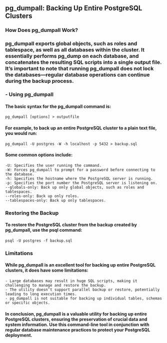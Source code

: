 ## pg_dumpall: Backing Up Entire PostgreSQL Clusters

### How Does pg_dumpall Work?

### pg_dumpall exports global objects, such as roles and tablespace, as well as all databases within the cluster. It essentially performs pg_dump on each database, and concatenates the resulting SQL scripts into a single output file. It’s important to note that running pg_dumpall does not lock the databases—regular database operations can continue during the backup process.

### - Using pg_dumpall

#### The basic syntax for the pg_dumpall command is:
```
pg_dumpall [options] > outputfile
```

#### For example, to back up an entire PostgreSQL cluster to a plain text file, you would run:
```
pg_dumpall -U postgres -W -h localhost -p 5432 > backup.sql
```

#### Some common options include:
```
-U: Specifies the user running the command.
-W: Forces pg_dumpall to prompt for a password before connecting to the database.
-h: Specifies the hostname where the PostgreSQL server is running.
-p: Specifies the port number the PostgreSQL server is listening on.
--globals-only: Back up only global objects, such as roles and tablespaces.
--roles-only: Back up only roles.
--tablespaces-only: Back up only tablespaces.
```

### Restoring the Backup

#### To restore the PostgreSQL cluster from the backup created by pg_dumpall, use the psql command:
```
psql -U postgres -f backup.sql
```

### Limitations

#### While pg_dumpall is an excellent tool for backing up entire PostgreSQL clusters, it does have some limitations:
```
- Large databases may result in huge SQL scripts, making it challenging to manage and restore the backup.
- The utility doesn’t support parallel backup or restore, potentially leading to long execution times.
- pg_dumpall is not suitable for backing up individual tables, schemas or specific objects.
```

#### In conclusion, pg_dumpall is a valuable utility for backing up entire PostgreSQL clusters, ensuring the preservation of crucial data and system information. Use this command-line tool in conjunction with regular database maintenance practices to protect your PostgreSQL deployment.